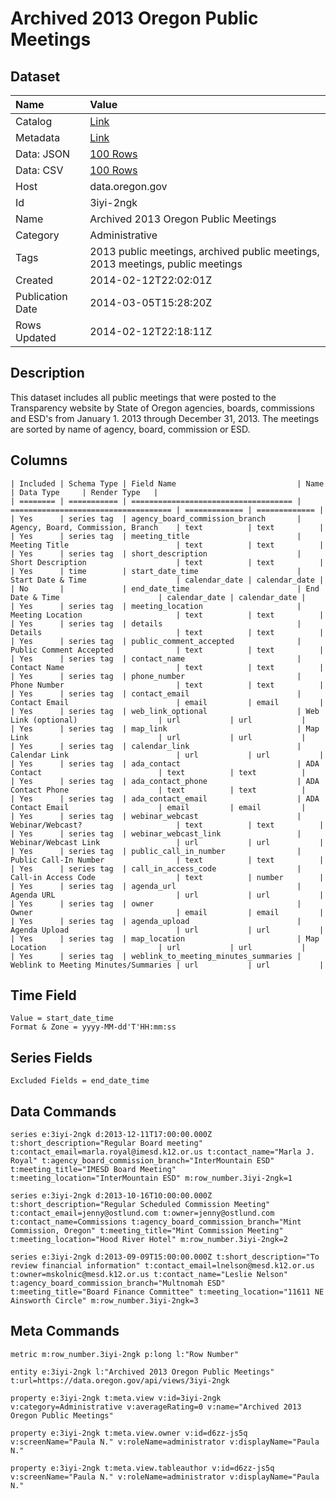 # Archived 2013 Oregon Public Meetings

## Dataset

| Name | Value |
| :--- | :---- |
| Catalog | [Link](https://catalog.data.gov/dataset/archived-2013-oregon-public-meetings-4659d) |
| Metadata | [Link](https://data.oregon.gov/api/views/3iyi-2ngk) |
| Data: JSON | [100 Rows](https://data.oregon.gov/api/views/3iyi-2ngk/rows.json?max_rows=100) |
| Data: CSV | [100 Rows](https://data.oregon.gov/api/views/3iyi-2ngk/rows.csv?max_rows=100) |
| Host | data.oregon.gov |
| Id | 3iyi-2ngk |
| Name | Archived 2013 Oregon Public Meetings |
| Category | Administrative |
| Tags | 2013 public meetings, archived public meetings, 2013 meetings, public meetings |
| Created | 2014-02-12T22:02:01Z |
| Publication Date | 2014-03-05T15:28:20Z |
| Rows Updated | 2014-02-12T22:18:11Z |

## Description

This dataset includes all public meetings that were posted to the Transparency website by State of Oregon agencies, boards, commissions and ESD's from January 1. 2013 through December 31, 2013.  The meetings are sorted by name of agency, board, commission or ESD.

## Columns

```ls
| Included | Schema Type | Field Name                           | Name                                 | Data Type     | Render Type   |
| ======== | =========== | ==================================== | ==================================== | ============= | ============= |
| Yes      | series tag  | agency_board_commission_branch       | Agency, Board, Commission, Branch    | text          | text          |
| Yes      | series tag  | meeting_title                        | Meeting Title                        | text          | text          |
| Yes      | series tag  | short_description                    | Short Description                    | text          | text          |
| Yes      | time        | start_date_time                      | Start Date & Time                    | calendar_date | calendar_date |
| No       |             | end_date_time                        | End Date & Time                      | calendar_date | calendar_date |
| Yes      | series tag  | meeting_location                     | Meeting Location                     | text          | text          |
| Yes      | series tag  | details                              | Details                              | text          | text          |
| Yes      | series tag  | public_comment_accepted              | Public Comment Accepted              | text          | text          |
| Yes      | series tag  | contact_name                         | Contact Name                         | text          | text          |
| Yes      | series tag  | phone_number                         | Phone Number                         | text          | text          |
| Yes      | series tag  | contact_email                        | Contact Email                        | email         | email         |
| Yes      | series tag  | web_link_optional                    | Web Link (optional)                  | url           | url           |
| Yes      | series tag  | map_link                             | Map Link                             | url           | url           |
| Yes      | series tag  | calendar_link                        | Calendar Link                        | url           | url           |
| Yes      | series tag  | ada_contact                          | ADA Contact                          | text          | text          |
| Yes      | series tag  | ada_contact_phone                    | ADA Contact Phone                    | text          | text          |
| Yes      | series tag  | ada_contact_email                    | ADA Contact Email                    | email         | email         |
| Yes      | series tag  | webinar_webcast                      | Webinar/Webcast?                     | text          | text          |
| Yes      | series tag  | webinar_webcast_link                 | Webinar/Webcast Link                 | url           | url           |
| Yes      | series tag  | public_call_in_number                | Public Call-In Number                | text          | text          |
| Yes      | series tag  | call_in_access_code                  | Call-in Access Code                  | text          | number        |
| Yes      | series tag  | agenda_url                           | Agenda URL                           | url           | url           |
| Yes      | series tag  | owner                                | Owner                                | email         | email         |
| Yes      | series tag  | agenda_upload                        | Agenda Upload                        | url           | url           |
| Yes      | series tag  | map_location                         | Map Location                         | url           | url           |
| Yes      | series tag  | weblink_to_meeting_minutes_summaries | Weblink to Meeting Minutes/Summaries | url           | url           |
```

## Time Field

```ls
Value = start_date_time
Format & Zone = yyyy-MM-dd'T'HH:mm:ss
```

## Series Fields

```ls
Excluded Fields = end_date_time
```

## Data Commands

```ls
series e:3iyi-2ngk d:2013-12-11T17:00:00.000Z t:short_description="Regular Board meeting" t:contact_email=marla.royal@imesd.k12.or.us t:contact_name="Marla J. Royal" t:agency_board_commission_branch="InterMountain ESD" t:meeting_title="IMESD Board Meeting" t:meeting_location="InterMountain ESD" m:row_number.3iyi-2ngk=1

series e:3iyi-2ngk d:2013-10-16T10:00:00.000Z t:short_description="Regular Scheduled Commission Meeting" t:contact_email=jenny@ostlund.com t:owner=jenny@ostlund.com t:contact_name=Commissions t:agency_board_commission_branch="Mint Commission, Oregon" t:meeting_title="Mint Commission Meeting" t:meeting_location="Hood River Hotel" m:row_number.3iyi-2ngk=2

series e:3iyi-2ngk d:2013-09-09T15:00:00.000Z t:short_description="To review financial information" t:contact_email=lnelson@mesd.k12.or.us t:owner=mskolnic@mesd.k12.or.us t:contact_name="Leslie Nelson" t:agency_board_commission_branch="Multnomah ESD" t:meeting_title="Board Finance Committee" t:meeting_location="11611 NE Ainsworth Circle" m:row_number.3iyi-2ngk=3
```

## Meta Commands

```ls
metric m:row_number.3iyi-2ngk p:long l:"Row Number"

entity e:3iyi-2ngk l:"Archived 2013 Oregon Public Meetings" t:url=https://data.oregon.gov/api/views/3iyi-2ngk

property e:3iyi-2ngk t:meta.view v:id=3iyi-2ngk v:category=Administrative v:averageRating=0 v:name="Archived 2013 Oregon Public Meetings"

property e:3iyi-2ngk t:meta.view.owner v:id=d6zz-js5q v:screenName="Paula N." v:roleName=administrator v:displayName="Paula N."

property e:3iyi-2ngk t:meta.view.tableauthor v:id=d6zz-js5q v:screenName="Paula N." v:roleName=administrator v:displayName="Paula N."
```